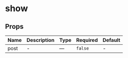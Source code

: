 # show

## Props

<!-- @vuese:show:props:start -->
|Name|Description|Type|Required|Default|
|---|---|---|---|---|
|post|-|—|`false`|-|

<!-- @vuese:show:props:end -->


